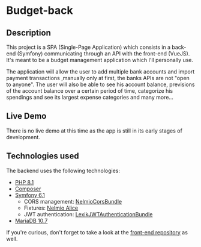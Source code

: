 # Budget-back

## Description

This project is a SPA (Single-Page Application) which consists in a back-end (Symfony) communicating through an API with the front-end (VueJS). It's meant to be a budget management application which I'll personally use.

The application will allow the user to add multiple bank accounts and import payment transactions ,manually only at first, the banks APIs are not "open to anyone". The user will also be able to see his account balance, previsions of the account balance over a certain period of time, categorize his spendings and see its largest expense categories and many more...

## Live Demo

There is no live demo at this time as the app is still in its early stages of development.

## Technologies used

The backend uses the following technologies:

- [PHP 8.1](https://www.php.net/)
- [Composer](https://getcomposer.org/)
- [Symfony 6.1](https://symfony.com/)
    - CORS management: [NelmioCorsBundle](https://github.com/nelmio/NelmioCorsBundle)
    - Fixtures: [Nelmio Alice](https://github.com/nelmio/alice)
    - JWT authentication: [LexikJWTAuthenticationBundle](https://github.com/lexik/LexikJWTAuthenticationBundle) 
- [MariaDB 10.7](https://mariadb.org/)

If you're curious, don't forget to take a look at the [front-end repository](https://github.com/Mowmow47/budget-front) as well.
